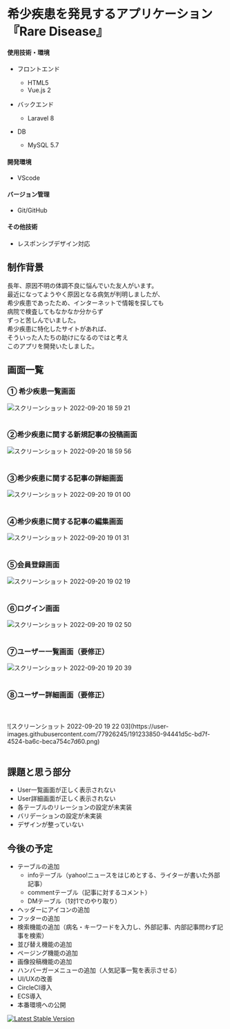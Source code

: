 # 希少疾患を発見するアプリケーション『Rare Disease』

#### 使用技術・環境
- フロントエンド
  - HTML5
  - Vue.js 2

- バックエンド
  - Laravel 8

- DB
  - MySQL 5.7

#### 開発環境
- VScode

#### バージョン管理
- Git/GitHub

#### その他技術
- レスポンシブデザイン対応

## 制作背景
長年、原因不明の体調不良に悩んでいた友人がいます。<br>
最近になってようやく原因となる病気が判明しましたが、<br>
希少疾患であったため、インターネットで情報を探しても<br>
病院で検査してもなかなか分からず<br>
ずっと苦しんでいました。<br>
希少疾患に特化したサイトがあれば、<br>
そういった人たちの助けになるのではと考え<br>
このアプリを開発いたしました。<br>

## 画面一覧
### ① 希少疾患一覧画面
![スクリーンショット 2022-09-20 18 59 21](https://user-images.githubusercontent.com/77926245/191229895-b32ad046-0ab0-4526-b290-e97310f789a7.png)
<br>
<br>
### ②希少疾患に関する新規記事の投稿画面
![スクリーンショット 2022-09-20 18 59 56](https://user-images.githubusercontent.com/77926245/191229920-262375b0-02c5-41b7-928a-a84ecceeee8d.png)
<br>
<br>
### ③希少疾患に関する記事の詳細画面
![スクリーンショット 2022-09-20 19 01 00](https://user-images.githubusercontent.com/77926245/191229935-cdfa6b16-f610-4920-bf2b-7941b6b1b6fb.png)
<br>
<br>
### ④希少疾患に関する記事の編集画面
![スクリーンショット 2022-09-20 19 01 31](https://user-images.githubusercontent.com/77926245/191229945-18935e88-cc0a-464c-b7b8-5bcc8fb72609.png)
<br>
<br>
### ⑤会員登録画面
![スクリーンショット 2022-09-20 19 02 19](https://user-images.githubusercontent.com/77926245/191231711-5d1f0167-8920-4b71-81f4-f145d6b172cf.png)
<br>
<br>
### ⑥ログイン画面
![スクリーンショット 2022-09-20 19 02 50](https://user-images.githubusercontent.com/77926245/191231741-9c863c9d-ec01-4433-957b-5dacf7a153d0.png)
<br>
<br>
### ⑦ユーザー一覧画面（要修正）
![スクリーンショット 2022-09-20 19 20 39](https://user-images.githubusercontent.com/77926245/191233457-fdde7fb9-1a88-4c5d-8fe8-ea1bdb5ef4da.png)
<br>
<br>
### ⑧ユーザー詳細画面（要修正）
<br>
<br>
![スクリーンショット 2022-09-20 19 22 03](https://user-images.githubusercontent.com/77926245/191233850-94441d5c-bd7f-4524-ba6c-beca754c7d60.png)
<br>
<br>


## 課題と思う部分
- User一覧画面が正しく表示されない
- User詳細画面が正しく表示されない
- 各テーブルのリレーションの設定が未実装
- バリデーションの設定が未実装
- デザインが整っていない

## 今後の予定
- テーブルの追加
  - infoテーブル（yahoo!ニュースをはじめとする、ライターが書いた外部記事）
  - commentテーブル（記事に対するコメント）
  - DMテーブル（1対1でのやり取り）
- ヘッダーにアイコンの追加
- フッターの追加
- 検索機能の追加（病名・キーワードを入力し、外部記事、内部記事問わず記事を検索）
- 並び替え機能の追加
- ページング機能の追加
- 画像投稿機能の追加
- ハンバーガーメニューの追加（人気記事一覧を表示させる）
- UI/UXの改善
- CircleCI導入
- ECS導入
- 本番環境への公開


<a href="https://packagist.org/packages/laravel/framework"><img src="https://img.shields.io/packagist/v/laravel/framework" alt="Latest Stable Version"></a>
